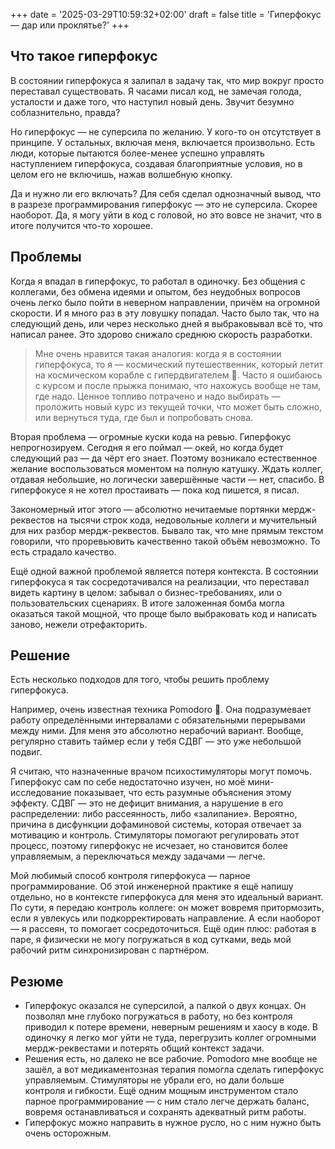 +++
date = '2025-03-29T10:59:32+02:00'
draft = false
title = 'Гиперфокус — дар или проклятье?'
+++
## Что такое гиперфокус

В состоянии гиперфокуса я залипал в задачу так, что мир вокруг просто переставал существовать. Я часами писал код, не замечая голода, усталости и даже того, что наступил новый день. Звучит безумно соблазнительно, правда?

Но гиперфокус — не суперсила по желанию. У кого-то он отсутствует в принципе. У остальных, включая меня, включается произвольно. Есть люди, которые пытаются более-менее успешно управлять наступлением гиперфокуса, создавая благоприятные условия, но в целом его не включишь, нажав волшебную кнопку.

Да и нужно ли его включать? Для себя сделал однозначный вывод, что в разрезе программирования гиперфокус — это не суперсила. Скорее наоборот. Да, я могу уйти в код с головой, но это вовсе не значит, что в итоге получится что-то хорошее.

## Проблемы

Когда я впадал в гиперфокус, то работал в одиночку. Без общения с коллегами, без обмена идеями и опытом, без неудобных вопросов очень легко было пойти в неверном направлении, причём на огромной скорости. И я много раз в эту ловушку попадал. Часто было так, что на следующий день, или через несколько дней я выбраковывал всё то, что написал ранее. Это здорово снижало среднюю скорость разработки.

> Мне очень нравится такая аналогия: когда я в состоянии гиперфокуса, то я — космический путешественник, который летит на космическом корабле с гипердвигателем 🚀. Часто я ошибаюсь с курсом и после прыжка понимаю, что нахожусь вообще не там, где надо. Ценное топливо потрачено и надо выбирать — проложить новый курс из текущей точки, что может быть сложно, или вернуться туда, где был и попробовать снова.

Вторая проблема — огромные куски кода на ревью. Гиперфокус непрогнозируем. Сегодня я его поймал — окей, но когда будет следующий раз — да чёрт его знает. Поэтому возникало естественное желание воспользоваться моментом на полную катушку. Ждать коллег, отдавая небольшие, но логически завершённые части — нет, спасибо. В гиперфокусе я не хотел простаивать — пока код пишется, я писал.

Закономерный итог этого — абсолютно нечитаемые портянки мердж-реквестов на тысячи строк кода, недовольные коллеги и мучительный для них разбор мердж-реквестов. Бывало так, что мне прямым текстом говорили, что проревьювить качественно такой объём невозможно. То есть страдало качество.

Ещё одной важной проблемой является потеря контекста. В состоянии гиперфокуса я так сосредотачивался на реализации, что переставал видеть картину в целом: забывал о бизнес-требованиях, или о пользовательских сценариях. В итоге заложенная бомба могла оказаться такой мощной, что проще было выбраковать код и написать заново, нежели отрефакторить.

## Решение

Есть несколько подходов для того, чтобы решить проблему гиперфокуса.

Например, очень известная техника Pomodoro 🍅. Она подразумевает работу определёнными интервалами с обязательными перерывами между ними. Для меня это абсолютно нерабочий вариант. Вообще, регулярно ставить таймер если у тебя СДВГ — это уже небольшой подвиг.

Я считаю, что назначенные врачом психостимуляторы могут помочь. Гиперфокус сам по себе недостаточно изучен, но моё мини-исследование показывает, что есть разумные объяснения этому эффекту. СДВГ — это не дефицит внимания, а нарушение в его распределении: либо рассеянность, либо «залипание». Вероятно, причина в дисфункции дофаминовой системы, которая отвечает за мотивацию и контроль. Стимуляторы помогают регулировать этот процесс, поэтому гиперфокус не исчезает, но становится более управляемым, а переключаться между задачами — легче.

Мой любимый способ контроля гиперфокуса — парное программирование. Об этой инженерной практике я ещё напишу отдельно, но в контексте гиперфокуса для меня это идеальный вариант. По сути, я передаю контроль коллеге: он может вовремя притормозить, если я увлекусь или подкорректировать направление. А если наоборот — я рассеян, то помогает сосредоточиться. Ещё один плюс: работая в паре, я физически не могу погружаться в код сутками, ведь мой рабочий ритм синхронизирован с партнёром.

## Резюме

* Гиперфокус оказался не суперсилой, а палкой о двух концах. Он позволял мне глубоко погружаться в работу, но без контроля приводил к потере времени, неверным решениям и хаосу в коде. В одиночку я легко мог уйти не туда, перегрузить коллег огромными мердж-реквестами и потерять общий контекст задачи.
* Решения есть, но далеко не все рабочие. Pomodoro мне вообще не зашёл, а вот медикаментозная терапия помогла сделать гиперфокус управляемым. Стимуляторы не убрали его, но дали больше контроля и гибкости. Ещё одним мощным инструментом стало парное программирование — с ним стало легче держать баланс, вовремя останавливаться и сохранять адекватный ритм работы.
* Гиперфокус можно направить в нужное русло, но с ним нужно быть очень осторожным.